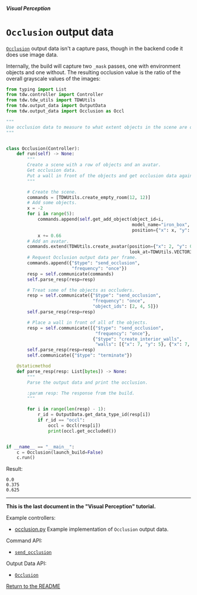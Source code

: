 ##### Visual Perception

# `Occlusion` output data

[`Occlusion`](../../api/output_data.md#Occlusion.md) output data isn't a capture pass, though in the backend code it does use image data.

Internally, the build will capture two `_mask` passes, one with environment objects and one without. The resulting occlusion value is the ratio of the overall grayscale values of the images:

```python
from typing import List
from tdw.controller import Controller
from tdw.tdw_utils import TDWUtils
from tdw.output_data import OutputData
from tdw.output_data import Occlusion as Occl

"""
Use occlusion data to measure to what extent objects in the scene are occluded.
"""


class Occlusion(Controller):
    def run(self) -> None:
        """
        Create a scene with a row of objects and an avatar.
        Get occlusion data.
        Put a wall in front of the objects and get occlusion data again.
        """

        # Create the scene.
        commands = [TDWUtils.create_empty_room(12, 12)]
        # Add some objects.
        x = -2
        for i in range(5):
            commands.append(self.get_add_object(object_id=i,
                                                model_name="iron_box",
                                                position={"x": x, "y": 0, "z": 0}))
            x += 0.66
        # Add an avatar.
        commands.extend(TDWUtils.create_avatar(position={"x": 2, "y": 0.9, "z": 0.88},
                                               look_at=TDWUtils.VECTOR3_ZERO))
        # Request Occlusion output data per frame.
        commands.append({"$type": "send_occlusion",
                         "frequency": "once"})
        resp = self.communicate(commands)
        self.parse_resp(resp=resp)

        # Treat some of the objects as occluders.
        resp = self.communicate({"$type": "send_occlusion",
                                 "frequency": "once",
                                 "object_ids": [2, 4, 5]})
        self.parse_resp(resp=resp)

        # Place a wall in front of all of the objects.
        resp = self.communicate([{"$type": "send_occlusion",
                                  "frequency": "once"},
                                 {"$type": "create_interior_walls",
                                  "walls": [{"x": 7, "y": 5}, {"x": 7, "y": 6}]}])
        self.parse_resp(resp=resp)
        self.communicate({"$type": "terminate"})

    @staticmethod
    def parse_resp(resp: List[bytes]) -> None:
        """
        Parse the output data and print the occlusion.

        :param resp: The response from the build.
        """

        for i in range(len(resp) - 1):
            r_id = OutputData.get_data_type_id(resp[i])
            if r_id == "occl":
                occl = Occl(resp[i])
                print(occl.get_occluded())


if __name__ == "__main__":
    c = Occlusion(launch_build=False)
    c.run()
```

Result:

```
0.0
0.375
0.625
```

***

**This is the last document in the "Visual Perception" tutorial.**

Example controllers:

- [occlusion.py](https://github.com/threedworld-mit/tdw/blob/master/Python/example_controllers/visual_perception/occlusion.py) Example implementation of `Occlusion` output data.

Command API:

- [`send_occlusion`](../../api/command_api.md#send_occlusion)

Output Data API:

- [`Occlusion`](../../api/output_data.md#Occlusion.md)

[Return to the README](../../README.md)